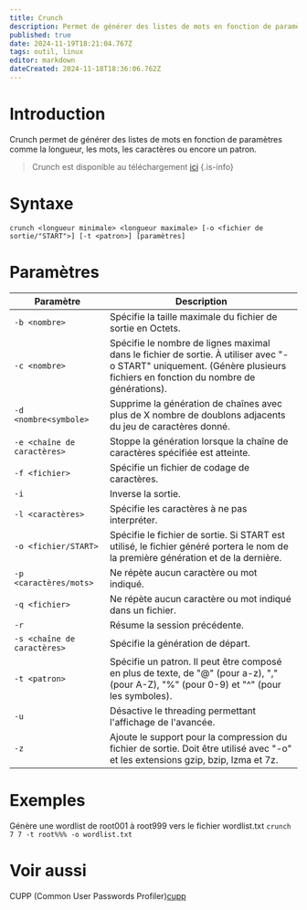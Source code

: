 ```yaml
---
title: Crunch
description: Permet de générer des listes de mots en fonction de paramètres comme la longueur, les mots, les caractères ou encore un patron.Permet de générer des listes de mots en fonction de paramètres comme la longueur, les mots, les caractères ou encore un patern.
published: true
date: 2024-11-19T18:21:04.767Z
tags: outil, linux
editor: markdown
dateCreated: 2024-11-18T18:36:06.762Z
---
```


# Introduction

Crunch permet de générer des listes de mots en fonction de paramètres comme la longueur, les mots, les caractères ou encore un patron.

> Crunch est disponible au téléchargement [ici](https://sourceforge.net/projects/crunch-wordlist/)
> {.is-info}

# Syntaxe

`crunch <longueur minimale> <longueur maximale> [-o <fichier de sortie/"START">] [-t <patron>] [paramètres]`

# Paramètres

| Paramètre                   | Description                                                                                                                                                              |
| --------------------------- | ------------------------------------------------------------------------------------------------------------------------------------------------------------------------ |
| `-b <nombre>`               | Spécifie la taille maximale du fichier de sortie en Octets.                                                                                                              |
| `-c <nombre>`               | Spécifie le nombre de lignes maximal dans le fichier de sortie. À utiliser avec "-o START" uniquement. (Génère plusieurs fichiers en fonction du nombre de générations). |
| `-d <nombre<symbole>`       | Supprime la génération de chaînes avec plus de X nombre de doublons adjacents du jeu de caractères donné.                                                                |
| `-e <chaîne de caractères>` | Stoppe la génération lorsque la chaîne de caractères spécifiée est atteinte.                                                                                             |
| `-f <fichier>`              | Spécifie un fichier de codage de caractères.                                                                                                                             |
| `-i`                        | Inverse la sortie.                                                                                                                                                       |
| `-l <caractères>`           | Spécifie les caractères à ne pas interpréter.                                                                                                                            |
| `-o <fichier/START>`        | Spécifie le fichier de sortie. Si START est utilisé, le fichier généré portera le nom de la première génération et de la dernière.                                       |
| `-p <caractères/mots>`      | Ne répète aucun caractère ou mot indiqué.                                                                                                                                |
| `-q <fichier>`              | Ne répète aucun caractère ou mot indiqué dans un fichier.                                                                                                                |
| `-r`                        | Résume la session précédente.                                                                                                                                            |
| `-s <chaîne de caractères>` | Spécifie la génération de départ.                                                                                                                                        |
| `-t <patron>`               | Spécifie un patron. Il peut être composé en plus de texte, de "@" (pour a-z), "," (pour A-Z), "%" (pour 0-9) et "^" (pour les symboles).                                 |
| `-u`                        | Désactive le threading permettant l'affichage de l'avancée.                                                                                                              |
| `-z`                        | Ajoute le support pour la compression du fichier de sortie. Doit être utilisé avec "-o" et les extensions gzip, bzip, lzma et 7z.                                        |

# Exemples

Génère une wordlist de root001 à root999 vers le fichier wordlist.txt
`crunch 7 7 -t root%%% -o wordlist.txt`

# Voir aussi

CUPP (Common User Passwords Profiler)[cupp](/Outils/Indépendant/cupp)
